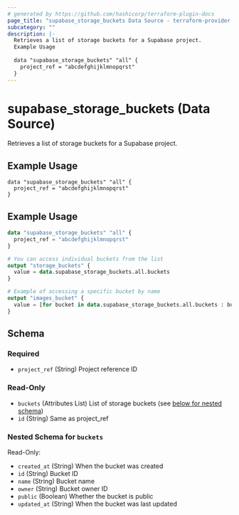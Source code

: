 ```yaml
---
# generated by https://github.com/hashicorp/terraform-plugin-docs
page_title: "supabase_storage_buckets Data Source - terraform-provider-supabase"
subcategory: ""
description: |-
  Retrieves a list of storage buckets for a Supabase project.
  Example Usage
  
  data "supabase_storage_buckets" "all" {
    project_ref = "abcdefghijklmnopqrst"
  }
---
```


# supabase_storage_buckets (Data Source)

Retrieves a list of storage buckets for a Supabase project.

## Example Usage

~~~hcl
data "supabase_storage_buckets" "all" {
  project_ref = "abcdefghijklmnopqrst"
}
~~~

## Example Usage

```terraform
data "supabase_storage_buckets" "all" {
  project_ref = "abcdefghijklmnopqrst"
}

# You can access individual buckets from the list
output "storage_buckets" {
  value = data.supabase_storage_buckets.all.buckets
}

# Example of accessing a specific bucket by name
output "images_bucket" {
  value = [for bucket in data.supabase_storage_buckets.all.buckets : bucket if bucket.name == "images"]
}
```

<!-- schema generated by tfplugindocs -->
## Schema

### Required

- `project_ref` (String) Project reference ID

### Read-Only

- `buckets` (Attributes List) List of storage buckets (see [below for nested schema](#nestedatt--buckets))
- `id` (String) Same as project_ref

<a id="nestedatt--buckets"></a>
### Nested Schema for `buckets`

Read-Only:

- `created_at` (String) When the bucket was created
- `id` (String) Bucket ID
- `name` (String) Bucket name
- `owner` (String) Bucket owner ID
- `public` (Boolean) Whether the bucket is public
- `updated_at` (String) When the bucket was last updated
